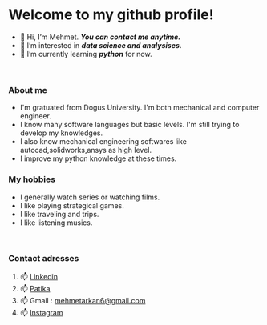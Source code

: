 # Welcome to my github profile!
- 👋 Hi, I’m Mehmet. ***You can contact me anytime.*** 
- 👀 I’m interested in ***data science and analysises.***
- 🌱 I’m currently learning ***python*** for now.
<br>


### About me
  
- I'm gratuated from Dogus University. I'm both mechanical and computer engineer. 
- I know many software languages but basic levels. I'm still trying to develop my knowledges.
- I also know mechanical engineering softwares like autocad,solidworks,ansys as high level.
- I improve my python knowledge at these times.
  <br>
  
### My hobbies
  - I generally watch series or watching films.
  - I like playing strategical games.
  - I like traveling and trips.
  - I like listening musics.
  <br>
  
### Contact adresses
1) 📫 [Linkedin](https://www.linkedin.com/in/mehmet-ar%C4%B1kan-861a44149)
2) 📫 [Patika](https://app.patika.dev/mehmetarikannn)
3) 📫  Gmail : mehmetarkan6@gmail.com
4) 📫 [Instagram](https://www.instagram.com/mehmetariikkan/)

 

